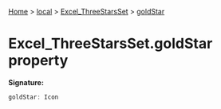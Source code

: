 [Home](./index) &gt; [local](local.md) &gt; [Excel\_ThreeStarsSet](local.excel_threestarsset.md) &gt; [goldStar](local.excel_threestarsset.goldstar.md)

# Excel\_ThreeStarsSet.goldStar property


**Signature:**
```javascript
goldStar: Icon
```

